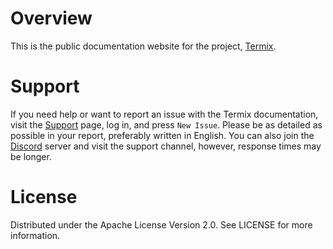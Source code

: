 # Overview
This is the public documentation website for the project, [Termix](https://github.com/LukeGus/Termix).

# Support

If you need help or want to report an issue with the Termix documentation, visit the [Support](https://github.com/Termix-SSH/Support/issues) page, log in, and press `New Issue`.
Please be as detailed as possible in your report, preferably written in English. You can also join the [Discord](https://discord.gg/jVQGdvHDrf) server and visit the support
channel, however, response times may be longer.

# License
Distributed under the Apache License Version 2.0. See LICENSE for more information.
